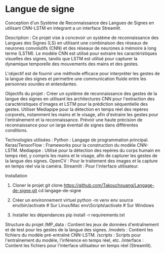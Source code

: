 # Langue de signe 
Conception  d'un Système de Reconnaissance des Langues de Signes en utilisant CNN-LSTM en integrant a un interface Streamlit.

Description : 
Ce projet vise à concevoir un système de reconnaissance des Langues des Signes (LS) en utilisant une combinaison des réseaux de neurones convolutifs (CNN) et des réseaux de neurones à mémoire à long terme (LSTM). Le modèle CNN est utilisé pour extraire les caractéristiques visuelles des signes, tandis que LSTM est utilisé pour capturer la dynamique temporelle des mouvements des mains et des gestes.

L'objectif est de fournir une méthode efficace pour interpréter les gestes de la langue des signes et permettre une communication fluide entre les personnes sourdes et entendantes.

Objectifs du projet :
Créer un système de reconnaissance des gestes de la langue des signes en utilisant les architectures CNN pour l'extraction des caractéristiques d'images et LSTM pour la prédiction séquentielle des gestes.
Utiliser Mediapipe pour la détection en temps réel des repères corporels, notamment les mains et le visage, afin d'extraire les gestes pour l'entraînement et la reconnaissance.
Prévoir une haute précision de reconnaissance pour un large éventail de signes dans différentes conditions.


Technologies utilisées : 
Python : Langage de programmation principal.
Keras/TensorFlow : Frameworks pour la construction du modèle CNN-LSTM.
Mediapipe : Utilisé pour la détection des repères du corps humain en temps réel, y compris les mains et le visage, afin de capturer les gestes de la langue des signes.
OpenCV : Pour le traitement des images et la capture en temps réel via la caméra.
Streamlit : Pour l'interface utilisateur.


Installation
1. Cloner le projet
git clone https://github.com/Takouchouang/Langage-de-signe.git
cd langage-de-signe

2. Créer un environnement virtuel
python -m venv env
source env/bin/activate  # Sur Linux/Mac
env\Scripts\activate  # Sur Windows

3. Installer les dépendances
pip install -r requirements.txt

 
Structure du projet
/MP_data : Contient les jeux de données d'entraînement et de test pour les gestes de la langue des signes.
/models : Contient les fichiers du modèle pré-entraîné CNN-LSTM.
/scripts : Scripts pour l'entraînement du modèle, l'inférence en temps réel, etc.
/interface : Contient les fichiers pour l'interface utilisateur en temps réel (Streamlit).
